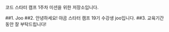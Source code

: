 코드 스타터 캠프 1주차 미션을 위한 저장소입니다.

##1. Joo
##2. 안녕하세요! 야곰 스타터 캠프 19기 수강생 joo입니다.
##3. 교육기간 동안 잘 부탁드립니다!
